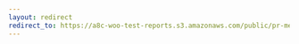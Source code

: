 ```yaml
---
layout: redirect
redirect_to: https://a8c-woo-test-reports.s3.amazonaws.com/public/pr-merge/40725/api/index.html
---
```

